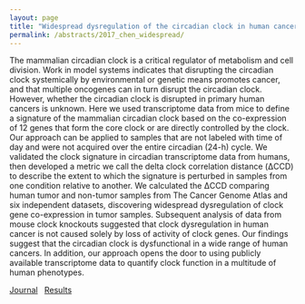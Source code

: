 ```yaml
---
layout: page
title: "Widespread dysregulation of the circadian clock in human cancer"
permalink: /abstracts/2017_chen_widespread/
---
```


The mammalian circadian clock is a critical regulator of metabolism and cell division. Work in model systems indicates that disrupting the circadian clock systemically by environmental or genetic means promotes cancer, and that multiple oncogenes can in turn disrupt the circadian clock. However, whether the circadian clock is disrupted in primary human cancers is unknown. Here we used transcriptome data from mice to define a signature of the mammalian circadian clock based on the co-expression of 12 genes that form the core clock or are directly controlled by the clock. Our approach can be applied to samples that are not labeled with time of day and were not acquired over the entire circadian (24-h) cycle. We validated the clock signature in circadian transcriptome data from humans, then developed a metric we call the delta clock correlation distance (ΔCCD) to describe the extent to which the signature is perturbed in samples from one condition relative to another. We calculated the ΔCCD comparing human tumor and non-tumor samples from The Cancer Genome Atlas and six independent datasets, discovering widespread dysregulation of clock gene co-expression in tumor samples. Subsequent analysis of data from mouse clock knockouts suggested that clock dysregulation in human cancer is not caused solely by loss of activity of clock genes. Our findings suggest that the circadian clock is dysfunctional in a wide range of human cancers. In addition, our approach opens the door to using publicly available transcriptome data to quantify clock function in a multitude of human phenotypes.

[Journal](https://doi.org/10.1101/130765)&nbsp;&nbsp;
[Results](https://figshare.com/s/2eaf11e88642418f7e81)&nbsp;&nbsp;